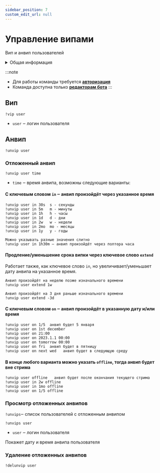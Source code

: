 ```yaml
---
sidebar_position: 7
custom_edit_url: null
---
```


# Управление випами

Вип и анвип пользователей

<details>
  <summary>Общая информация</summary>
  <ul>
    <li><b>Название:</b> vip</li>
    <li><b>Элиасы:</b> unvip, unvips, delunvip</li>
    <li><b>Кулдаун:</b> общий 3 секунды</li>
    <li><a href="https://github.com/Relanit/ModBoty/blob/master/ModBoty/cogs/vips.py"><b>Исходный код</b></a></li>
  </ul>
</details>

:::note
- Для работы команды требуется **[авторизация](../auth.md)**
- Команда доступна только **[редакторам бота](./editors.md)**
:::

## Вип
`!vip user`
- `user` ‒ логин пользователя

## Анвип

`!unvip user`

### Отложенный анвип

`!unvip user time`
- `time` ‒ время анвипа, возможны следующие варианты:

#### С ключевым словом `in` ‒ анвип произойдёт через указанное время

    !unvip user in 30s  s - секунды
    !unvip user in 5m   m - минуты
    !unvip user in 1h   h - часы
    !unvip user in 1d   d - дни
    !unvip user in 2w   w - недели
    !unvip user in 2mo  mo - месяцы
    !unvip user in 1y   y - годы

    Можно указывать разные значения слитно
    !unvip user in 1h30m ‒ анвип произойдёт через полтора часа

#### Продление/уменьшение срока випки через ключевое слово `extend`

Работает также, как ключевое слово `in`, но увеличивает/уменьшает дату анвипа на указанное время.

    Анвип произойдёт на неделю позже изначального времени
    !unvip user extend 1w

    Анвип произойдёт на 3 дня раньше изначального времени
    !unvip user extend -3d

#### С ключевым словом `on` ‒ анвип произойдёт в указанную дату и/или время

    !unvip user on 1/5  анвип будет 5 января
    !unvip user on 1st december
    !unvip user on 21:00
    !unvip user on 2023.1.1 00:00
    !unvip user on tomorrow 00:00
    !unvip user on fri  анвип будет в пятницу
    !unvip user on next wed   анвип будет в следующую среду

#### В конце любого варианта можно указать `offline`, тогда анвип будет вне стрима

    !unvip user offline   анвип будет после окончания текущего стрима
    !unvip user in 2w offline
    !unvip user in 1mo offline
    !unvip user on 1/5 offline


### Просмотр отложенных анвипов

`!unvips`‒ cписок пользователей с отложенным анвипом

`!unvips user`
- `user` ‒ логин пользователя

Покажет дату и время анвипа пользователя

### Удаление отложенных анвипов

`!delunvip user`